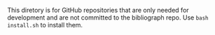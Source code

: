 This diretory is for GitHub repositories that are only needed for development and are not committed
to the bibliograph repo. Use `bash install.sh` to install them.